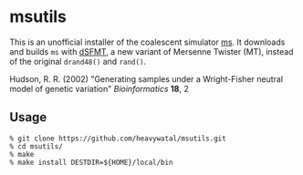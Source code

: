 # msutils

This is an unofficial installer of the coalescent simulator [ms](http://home.uchicago.edu/rhudson1/source/mksamples.html).
It downloads and builds ``ms`` with
[dSFMT](http://www.math.sci.hiroshima-u.ac.jp/~m-mat/MT/SFMT/index.html),
a new variant of Mersenne Twister (MT),
instead of the original ``drand48()`` and ``rand()``.

Hudson, R. R. (2002)
"Generating samples under a Wright-Fisher neutral model of genetic variation"
*Bioinformatics* **18**, 2
## Usage

```
% git clone https://github.com/heavywatal/msutils.git
% cd msutils/
% make
% make install DESTDIR=${HOME}/local/bin
```
